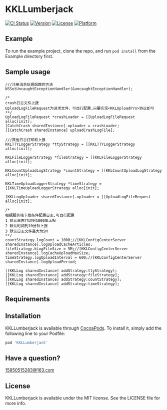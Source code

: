 # KKLLumberjack

[![CI Status](http://img.shields.io/travis/yaolinhong/KKLLumberjack.svg?style=flat)](https://travis-ci.org/yaolinhong/KKLLumberjack)
[![Version](https://img.shields.io/cocoapods/v/KKLLumberjack.svg?style=flat)](http://cocoapods.org/pods/KKLLumberjack)
[![License](https://img.shields.io/cocoapods/l/KKLLumberjack.svg?style=flat)](http://cocoapods.org/pods/KKLLumberjack)
[![Platform](https://img.shields.io/cocoapods/p/KKLLumberjack.svg?style=flat)](http://cocoapods.org/pods/KKLLumberjack)
## Example

To run the example project, clone the repo, and run `pod install` from the Example directory first.
## Sample usage
    ///注册消息处理函数的方法
    NSSetUncaughtExceptionHandler(&uncaughtExceptionHandler);
    
    /*
    crash日志文件上报
    UploadLogFileRequest为请求文件，可自行配置,只要实现<KKLUploadPro>协议即可
    **/
    UploadLogFileRequest *crashLoader = [[UploadLogFileRequest alloc]init];
    [CatchCrash sharedInstance].uploader = crashLoader;
    [[CatchCrash sharedInstance] uploadCrashLogFile];
    
    ///其他日志打印和上报
    KKLTTYLoggerStrategy *ttyStrategy = [[KKLTTYLoggerStrategy alloc]init];
    
    KKLFileLoggerStrategy *fileStrategy = [[KKLFileLoggerStrategy alloc]init];
    
    KKLCountUploadLogStrategy *countStrategy = [[KKLCountUploadLogStrategy alloc]init];
    
    KKLTimeUploadLoggerStrategy *timeStrategy = [[KKLTimeUploadLoggerStrategy alloc]init];
    
    [KKLLogUploader sharedInstance].uploader = [[UploadLogFileRequest alloc]init];
    
    /*
    根据服务端下发条件配置日志,可自行配置
    1 默认日志打印到1000条上报
    2 默认时间到10分钟上报
    3 默认日志文件最大为5M
    **/ 
    countStrategy.logCount = 1000;//[KKLConfigCenterServer sharedInstance].logUploadCacheArticles;
    fileStrategy.kLogFileSize = 5M;//[KKLConfigCenterServer sharedInstance].logCacheUploadMaxSize;
    timeStrategy.logUploadInterval = 600;//[KKLConfigCenterServer sharedInstance].logUploadPeriod;
    
    [[KKLLog sharedInstance] addStrategy:ttyStrategy];
    [[KKLLog sharedInstance] addStrategy:fileStrategy];
    [[KKLLog sharedInstance] addStrategy:countStrategy];
    [[KKLLog sharedInstance] addStrategy:timeStrategy];

## Requirements

## Installation

KKLLumberjack is available through [CocoaPods](http://cocoapods.org). To install
it, simply add the following line to your Podfile:

```ruby
pod 'KKLLumberjack'
```

## Have a question?

15850515283@163.com

## License

KKLLumberjack is available under the MIT license. See the LICENSE file for more info.
